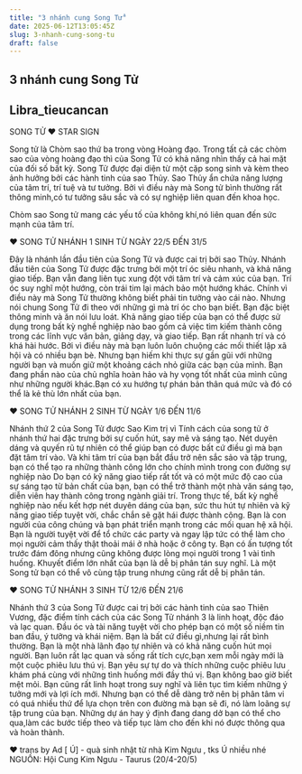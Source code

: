 ```yaml
---
title: "3 nhánh cung Song Tử"
date: 2025-06-12T13:05:45Z
slug: 3-nhanh-cung-song-tu
draft: false
---
```


## 3 nhánh cung Song Tử

## Libra_tieucancan

SONG TỬ​
♥ STAR SIGN

Song tử là Chòm sao thứ ba trong vòng Hoàng đạo. Trong tất cả các chòm sao của vòng hoàng đạo thì của Song Tử có khả năng nhìn thấy cả hai mặt của đối số bất kỳ. Song Tử được đại diện từ một cặp song sinh và kèm theo ảnh hưởng bởi các hành tinh của sao Thủy. Sao Thủy ẩn chứa năng lượng của tâm trí, trí tuệ và tư tưởng. Bởi vì điều này mà Song tử bình thường rất thông minh,có tư tưởng sâu sắc và có sự nghiệp liên quan đến khoa học.

Chòm sao Song tử mang các yếu tố của không khí,nó liên quan đến sức mạnh của tâm trí.

♥ SONG TỬ NHÁNH 1 SINH TỪ NGÀY 22/5 ĐẾN 31/5

Đây là nhánh lần đầu tiên của Song Tử và được cai trị bởi sao Thủy. Nhánh đầu tiên của Song Tử được
đặc trưng bởi một trí óc siêu nhanh, và khả năng giao tiếp. Bạn vẫn đang liên tục xung đột với tâm trí và cảm xúc của bạn. Trí óc suy nghĩ một hướng, còn trái tim lại mách bảo một hướng khác. Chính vì điều này mà Song Tử thường không biết phải tin tưởng vào cái nào. Nhưng nói chung Song Tử đi theo với những gì mà trí óc cho bạn biết. Bạn đặc biệt thông minh và ăn nói lưu loát. Khả năng giao tiếp của bạn có thể được sử dụng trong bất kỳ nghề nghiệp nào bao gồm cả việc tìm kiếm thành công trong các lĩnh vực văn bản, giảng dạy, và giao tiếp. Bạn rất nhanh trí và có khá hài hước. Bởi vì điều này mà bạn luôn luôn chuộng các mối thiết lập xã hội và có nhiều bạn bè. Nhưng bạn hiếm khi thực sự gần gũi với những người bạn và muốn giữ một khoảng cách nhỏ giữa các bạn của mình. Bạn đang phần nào của chủ nghĩa hoàn hảo và hy vọng tốt nhất của mình cũng như những người khác.Bạn có xu hướng tự phán bản thân quá mức và đó có thể là kẻ thù lớn nhất của bạn.

♥ SONG TỬ NHÁNH 2 SINH TỪ NGÀY 1/6 ĐẾN 11/6

Nhánh thứ 2 của Song Tử được Sao Kim trị vì Tính cách của song tử ở nhánh thứ hai đặc trưng bởi sự cuốn hút, say mê và sáng tạo. Nét duyên dáng và quyến rũ tự nhiên có thể giúp bạn có được bất cứ điều gì mà bạn đặt tâm trí vào. Và khi tâm trí của bạn bắt đầu trở nên sắc sảo và tập trung, bạn có thể tạo ra những thành công lớn cho chính mình trong con đường sự nghiệp nào Do bạn có kỹ năng giao tiếp rất tốt và có một mức độ cao của sự sáng tạo từ bản chất của bạn, bạn có thể trở thành một nhà văn sáng tạo, diễn viên hay thành công trong ngành giải trí. Trong thực tế, bất kỳ nghề nghiệp nào nếu kết hợp nét duyên dáng của bạn, sức thu hút tự nhiên và kỹ năng giao tiếp tuyệt vời, chắc chắn sẽ gặt hái được thành công. Bạn là con người của công chúng và bạn phát triển mạnh trong các mối quan hệ xã hội. Bạn là người tuyệt vời để tổ chức các party và ngay lập tức có thể làm cho mọi
người cảm thấy thật thoải mái ở nhà hoặc ở công ty. Bạn có ấn tượng tốt trước đám đông
nhưng cũng không được lòng mọi người trong 1 vài tình huống. Khuyết điểm lớn nhất của bạn là dễ bị phân tán suy nghĩ. Là một Song tử bạn có thể vô cùng tập trung nhưng cũng rất dễ bị phân tán.

♥ SONG TỬ NHÁNH 3 SINH TỪ 12/6 ĐẾN 21/6

Nhánh thứ 3 của Song Tử được cai trị bởi các hành tinh của sao Thiên Vương, đặc điểm tính cách của các Song Tử nhánh 3 là linh hoạt, độc đáo và lạc quan. Đầu óc và tài năng tuyệt vời cho phép bạn có một số niềm tin ban đầu, ý tưởng và khái niệm. Bạn là bất cứ điều gì,nhưng lại rất bình thường. Bạn là một nhà lãnh đạo tự nhiên và có khả năng cuốn hút mọi người. Bạn luôn rất lạc quan và sống rất tích cực,bạn xem mỗi ngày mới là một cuộc phiêu lưu thú vị. Bạn yêu sự tự do và thích những cuộc phiêu lưu khám phá cùng với những tình huống mới đầy thú vị. Bạn không bao giờ biết mệt mỏi. Bạn cũng rất linh hoạt trong suy nghĩ và liên tục tìm kiếm những ý tưởng mới và lợi ích mới. Nhưng bạn có thể dễ dàng trở nên bị phân tâm vi có quá nhiều thứ để lựa chọn trên con đường mà bạn sẽ đi, nó làm loãng sự tập trung của bạn. Những dự án hay ý định đang dang dở bạn có thể cho qua,làm các bước tiếp theo và tiếp tục làm cho đến khi nó được thông qua và hoàn thành.

♥ trans by Ad [ Ú] - quà sinh nhật từ nhà Kim Ngưu , tks Ú nhiều nhé 
NGUỒN: Hội Cung Kim Ngưu - Taurus (20/4-20/5)